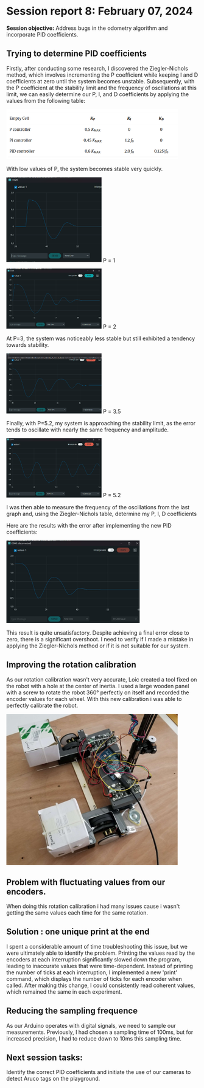 # Session report 8: February 07, 2024

**Session objective:** Address bugs in the odometry algorithm and incorporate PID coefficients.

## Trying to determine PID coefficients
Firstly, after conducting some research, I discovered the Ziegler-Nichols method, which involves incrementing the P coefficient while keeping I and D coefficients at zero until the system becomes unstable. Subsequently, with the P coefficient at the stability limit and the frequency of oscillations at this limit, we can easily determine our P, I, and D coefficients by applying the values from the following table:

<img src="Report's images\Session09\Ziegler Nichols table values.png" width="450">

With low values of P, the system becomes stable very quickly.

<img src="Report's images\Session09\P=1.png" width="250"> P = 1

<img src="Report's images\Session09\P=2.png" width="250"> P = 2

At P=3, the system was noticeably less stable but still exhibited a tendency towards stability.

<img src="Report's images\Session09\P=3.5.png" width="250"> P = 3.5

Finally, with P=5.2, my system is approaching the stability limit, as the error tends to oscillate with nearly the same frequency and amplitude.

<img src="Report's images\Session09\P=5.2.png" width="250"> P = 5.2

I was then able to measure the frequency of the oscillations from the last graph and, using the Ziegler-Nichols table, determine my P, I, D coefficients

Here are the results with the error after implementing the new PID coefficients:

<img src="Report's images\Session09\Result_Ziegler_Nichols.png" width="350">

This result is quite unsatisfactory. Despite achieving a final error close to zero, there is a significant overshoot. I need to verify if I made a mistake in applying the Ziegler-Nichols method or if it is not suitable for our system.

## Improving the rotation calibration
As our rotation calibration wasn't very accurate, Loic created a tool fixed on the robot with a hole at the center of inertia. I used a large wooden panel with a screw to rotate the robot 360° perfectly on itself and recorded the encoder values for each wheel. With this new calibration i was able to perfectly calibrate the robot.

<img src="Report's images\Session09\rotation_calibration.jpg" width="450">

## Problem with fluctuating values from our encoders.
When doing this rotation calibration i had many issues cause i wasn't getting the same values each time for the same rotation. 

## Solution : one unique print at the end
I spent a considerable amount of time troubleshooting this issue, but we were ultimately able to identify the problem. Printing the values read by the encoders at each interruption significantly slowed down the program, leading to inaccurate values that were time-dependent. Instead of printing the number of ticks at each interruption, I implemented a new 'print' command, which displays the number of ticks for each encoder when called. After making this change, I could consistently read coherent values, which remained the same in each experiment.

## Reducing the sampling frequence
As our Arduino operates with digital signals, we need to sample our measurements. Previously, I had chosen a sampling time of 100ms, but for increased precision, I had to reduce down to 10ms this sampling time.

## **Next session tasks:**
Identify the correct PID coefficients and initiate the use of our cameras to detect Aruco tags on the playground.
